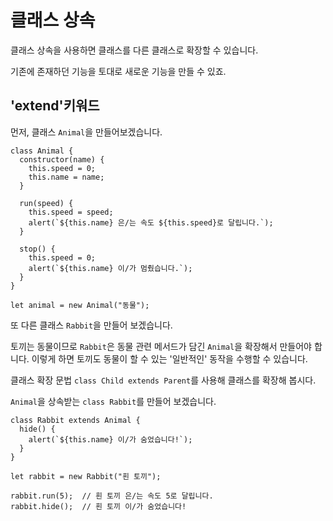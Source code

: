 # 클래스 상속

클래스 상속을 사용하면 클래스를 다른 클래스로 확장할 수 있습니다.   
   
기존에 존재하던 기능을 토대로 새로운 기능을 만들 수 있죠.



## 'extend'키워드

먼저, 클래스 `Animal`을 만들어보겠습니다.

```
class Animal {
  constructor(name) {
    this.speed = 0;
    this.name = name;
  }

  run(speed) {
    this.speed = speed;
    alert(`${this.name} 은/는 속도 ${this.speed}로 달립니다.`);
  }

  stop() {
    this.speed = 0;
    alert(`${this.name} 이/가 멈췄습니다.`);
  }
}

let animal = new Animal("동물");
```

또 다른 클래스 `Rabbit`을 만들어 보겠습니다.   
   
토끼는 동물이므로 `Rabbit`은 동물 관련 메서드가 담긴 `Animal`을 확장해서 만들어야 합니다. 이렇게 하면 토끼도 동물이 할 수 있는 '일반적인' 동작을 수행할 수 있습니다.   
   
클래스 확장 문법 `class Child extends Parent`를 사용해 클래스를 확장해 봅시다.   
   
`Animal`을 상속받는 `class Rabbit`를 만들어 보겠습니다.
```
class Rabbit extends Animal {
  hide() {
    alert(`${this.name} 이/가 숨었습니다!`);
  }
}

let rabbit = new Rabbit("흰 토끼");

rabbit.run(5);  // 흰 토끼 은/는 속도 5로 달립니다.
rabbit.hide();  // 흰 토끼 이/가 숨었습니다!
```

